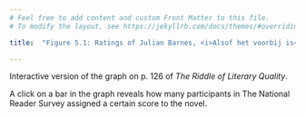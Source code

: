 ```yaml
---
# Feel free to add content and custom Front Matter to this file.
# To modify the layout, see https://jekyllrb.com/docs/themes/#overriding-theme-defaults

title:  "Figure 5.1: Ratings of Julian Barnes, <i>Alsof het voorbij is</i> (<i>The Sense of an Ending</i>)"

---
```

Interactive version of the graph on p. 126 of *The Riddle of Literary Quality*.

<script src="https://d3js.org/d3.v6.min.js" defer></script>
<script src="https://d3js.org/d3-scale.v3.min.js" defer></script>

<script src="js/companion_utils_locale-nl.js" defer></script>
<script src="js/companion_utils_colors.js" defer></script>
<script src="js/companion_utils_svg2png.js" defer></script>
<script src="js/companion_abstraction_data_point_labeler.js" defer></script>
<script src="js/companion_abstraction_barchart.js" defer></script>

<script src="js/companion_chart_bookrating.js" defer></script>
<script src="js/companion_chart_8-1_is.js" defer></script>

<div class="chart_float" id="chart_8-1_is">
  <div class="plot"></div>
</div>

A click on a bar in the graph reveals how many participants in The National Reader Survey assigned a certain score to the novel.
